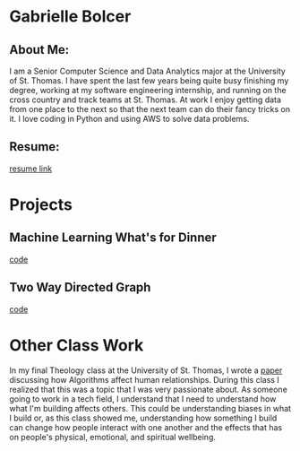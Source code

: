 # Gabrielle Bolcer


## About Me:


  I am a Senior Computer Science and Data Analytics major at the University of St. Thomas. I have spent the last few years being quite busy finishing my degree, working 
  at my software engineering internship, and running on the cross country and track teams at St. Thomas. At work I enjoy getting data from one place to the next so 
  that the next team can do their fancy tricks on it. I love coding in Python and using AWS to solve data problems. 


## Resume:
 [resume link](https://github.com/gabbiebolcer/gabbiebolcer.github.io/blob/master/Resume2.pdf)
 

# Projects

## Machine Learning What's for Dinner
  [code](https://github.com/gabbiebolcer/gabbiebolcer.github.io/blob/master/DecisionTree.java)

## Two Way Directed Graph
  [code](https://github.com/gabbiebolcer/gabbiebolcer.github.io/blob/master/TwoWayDirectedGraph.java)
  

# Other Class Work

In my final Theology class at the University of St. Thomas, I wrote a [paper](https://github.com/gabbiebolcer/gabbiebolcer.github.io/blob/master/Other%20Class%20Assignment.pdf) discussing how Algorithms affect human relationships. During this class I realized that this was a topic that I was very passionate about. As someone going to work in a tech field, I understand that I need to understand how what I'm building affects others. This could be understanding biases in what I build or, as this class showed me, understanding how something I build can change how people interact with one another and the effects that has on people's physical, emotional, and spiritual wellbeing. 
